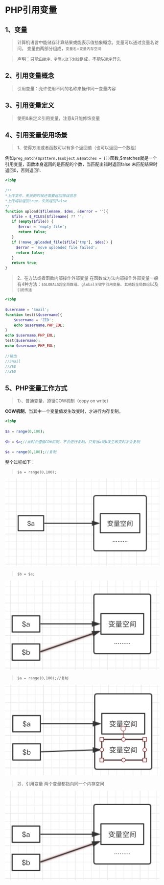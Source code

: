 # PHP引用变量

## 1、变量
> 计算机语言中能储存计算结果或能表示值抽象概念。变量可以通过变量名访问。
变量由两部分组成，`变量名`+`变量内存空间`

>声明：只能由`数字、字母以及下划线`组成，不能以`数字`开头


## 2、引用变量概念
> 引用变量：允许使用不同的名称来操作同一变量内容


## 3、引用变量定义
> 使用&来定义引用变量，注意&只能修饰变量


## 4、引用变量使用场景
>1、使得方法或者函数可以有多个返回值（也可以返回一个数组）

例如`preg_match($pattern,$subject,&$matches = [])`函数,$matches就是一个引用变量，函数本身返回的是匹配的个数，当匹配出错时返回false
未匹配结果时返回0，否则返回1.

```php
<?php

/**
*上传文件，失败的时候还需要返回错误信息
*上传成功返回true，失败返回false
*/
function upload($filename, $des, &$error = ''){
   $file = $_FILES[$filename] ?? '';
   if (empty($file)) {
      $error = 'empty file';
      return false;
   }
   if (!move_uploaded_file($file['tmp'], $des)) {
     $error = 'move uploaded file failed';
     return false;
   }
   return true;
}
```


>2、在方法或者函数内部操作外部变量
>在函数或方法内部操作外部变量一般有4种方法：`$GLOBALS超全局数组`、`global关键字引用变量`、`其他超全局数组`以及`引用传递`

```php
<?php

$username = 'Snail';
function test(&$username){
    $username = 'ZED';
    echo $username,PHP_EOL;
}
echo $username,PHP_EOL;
test($username);
echo $username,PHP_EOL;

//输出
//Snail
//ZED
//ZED
```

## 5、PHP变量工作方式
>1）、普通变量，遵循COW机制（copy on write）

**COW机制**，当其中一个变量值发生改变时，才进行内存复制。
```php
<?php

$a = range(0,100);

$b = $a;//此时会遵循COW机制，不会进行复制，只有当a或b发生改变时才会复制

$a = range(0,100);//复制

```
整个过程如下：
>`$a = range(0,100);`

![a指向一个变量空间](./1.png)

>`$b = $a;`

![$b = $a](./2.png)  

>`$a = range(0,100);//复制`

![$b = $a](./3.png)  

>2)、引用变量
>两个变量都指向同一个内存空间

![$b = $a](./2.png)  
